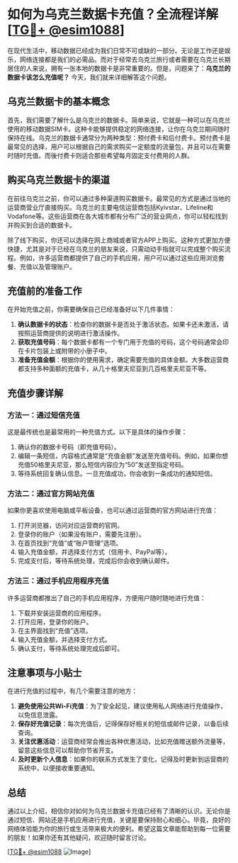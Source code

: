 # 如何为乌克兰数据卡充值？全流程详解[[TG💪+ @esim1088](https://t.me/s/esim1088)]

在现代生活中，移动数据已经成为我们日常不可或缺的一部分。无论是工作还是娱乐，网络连接都是我们的必需品。而对于经常去乌克兰旅行或者需要在乌克兰长期居住的人来说，拥有一张本地的数据卡是非常重要的。但是，问题来了：**乌克兰的数据卡该怎么充值呢？** 今天，我们就来详细解答这个问题。

## 乌克兰数据卡的基本概念

首先，我们需要了解什么是乌克兰的数据卡。简单来说，它就是一种可以在乌克兰使用的移动数据SIM卡。这种卡能够提供稳定的网络连接，让你在乌克兰期间随时保持在线。乌克兰的数据卡通常分为两种类型：预付费卡和后付费卡。预付费卡是最常见的选择，用户可以根据自己的需求购买一定额度的流量包，并且可以在需要时随时充值。而後付费卡则适合那些希望每月固定支付费用的人群。

## 购买乌克兰数据卡的渠道

在前往乌克兰之前，你可以通过多种渠道购买数据卡。最常见的方式是通过当地的运营商营业厅直接购买。乌克兰的主要电信运营商包括Kyivstar、Lifeline和Vodafone等。这些运营商在各大城市都有分布广泛的营业网点，你可以轻松找到并购买到合适的数据卡。

除了线下购买，你还可以选择在网上商城或者官方APP上购买。这种方式更加方便快捷，尤其是对于已经在乌克兰的朋友来说，只需动动手指就可以完成整个购买流程。例如，许多运营商都提供了自己的手机应用，用户可以通过这些应用浏览套餐、充值以及管理账户。

## 充值前的准备工作

在开始充值之前，你需要确保自己已经准备好以下几件事情：

1. **确认数据卡的状态**：检查你的数据卡是否处于激活状态。如果卡还未激活，请按照运营商提供的说明进行激活操作。
2. **获取充值号码**：每个数据卡都有一个专门用于充值的号码，这个号码通常会印在卡片包装上或附带的小册子中。
3. **准备充值金额**：根据你的使用需求，确定需要充值的具体金额。大多数运营商都支持多种面额的充值卡，从几十格里夫尼亚到几百格里夫尼亚不等。

## 充值步骤详解

### 方法一：通过短信充值

这是最传统也是最常用的一种充值方式。以下是具体的操作步骤：

1. 确认你的数据卡号码（即充值号码）。
2. 编辑一条短信，内容格式通常是“充值金额”发送至充值号码。例如，如果你想充值50格里夫尼亚，那么短信内容应为“50”发送至指定号码。
3. 等待系统回复确认信息。一旦充值成功，你会收到一条成功的通知短信。

### 方法二：通过官方网站充值

如果你更喜欢使用电脑或平板设备，也可以通过运营商的官方网站进行充值：

1. 打开浏览器，访问对应运营商的官网。
2. 登录你的账户（如果没有账户，需要先注册）。
3. 在首页找到“充值”或“账户管理”选项。
4. 输入充值金额，并选择支付方式（信用卡、PayPal等）。
5. 完成支付后，等待系统处理，完成后你会收到确认邮件。

### 方法三：通过手机应用程序充值

许多运营商都推出了自己的手机应用程序，方便用户随时随地进行充值：

1. 下载并安装运营商的应用程序。
2. 打开应用，登录你的账户。
3. 在主界面找到“充值”选项。
4. 输入充值金额，并选择支付方式。
5. 确认支付，等待系统处理完成后即可。

## 注意事项与小贴士

在进行充值的过程中，有几个需要注意的地方：

1. **避免使用公共Wi-Fi充值**：为了安全起见，建议使用私人网络进行充值操作，以免信息泄露。
2. **保存好充值记录**：每次充值后，记得保存好相关的短信或邮件记录，以备后续查询。
3. **关注优惠活动**：运营商经常会推出各种优惠活动，比如充值赠送额外流量等，留意这些信息可以帮助你节省开支。
4. **及时更新个人信息**：如果你的联系方式发生了变化，记得及时更新到运营商的系统中，以便接收重要通知。

## 总结

通过以上介绍，相信你对如何为乌克兰数据卡充值已经有了清晰的认识。无论你是通过短信、网站还是手机应用进行充值，关键是要保持耐心和细心。毕竟，良好的网络体验能为你的旅行或生活带来极大的便利。希望这篇文章能帮助到每一位需要的朋友！如果你还有其他疑问，欢迎随时留言讨论。

[[TG💪+ @esim1088](https://t.me/s/esim1088) ![Image](https://i.postimg.cc/4NQfJmqS/Snipaste-2025-05-13-00-14-12.png)]